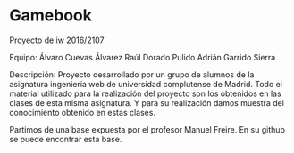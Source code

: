 # Gamebook
Proyecto de iw 2016/2107

Equipo:
Álvaro Cuevas Álvarez
Raúl Dorado Pulido
Adrián Garrido Sierra

Descripción: Proyecto desarrollado por un grupo de alumnos de la asignatura ingeniería web de universidad complutense de Madrid.
Todo el material utilizado para la realización del proyecto son los obtenidos en las clases de esta misma asignatura.
Y para su realización damos muestra del conocimiento obtenido en estas clases.

Partimos de una base expuesta por el profesor Manuel Freire. En su github se puede encontrar esta base.

